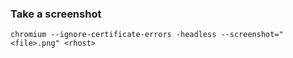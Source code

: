 ### Take a screenshot
```
chromium --ignore-certificate-errors -headless --screenshot="<file>.png" <rhost>
```

